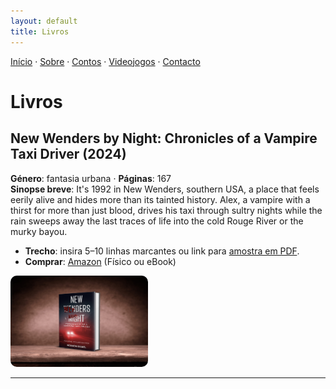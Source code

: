 ```yaml
---
layout: default
title: Livros
---
```

[Início](index.md) · [Sobre](sobre.md) · [Contos](contos.md) · [Videojogos](videojogos.md) · [Contacto](contacto.md)

# Livros

## New Wenders by Night: Chronicles of a Vampire Taxi Driver (2024)
**Género**: fantasia urbana · **Páginas**: 167  
**Sinopse breve**: It's 1992 in New Wenders, southern USA, a place that feels eerily alive and hides more than its tainted history. Alex, a vampire with a thirst for more than just blood, drives his taxi through sultry nights while the rain sweeps away the last traces of life into the cold Rouge River or the murky bayou.

- **Trecho**: insira 5–10 linhas marcantes ou link para [amostra em PDF](#).
- **Comprar**: [Amazon](https://www.amazon.com/New-Wenders-Night-Chronicles-Vampire-ebook/dp/B0DJKZDL8Y) (Físico ou eBook)

<img src="/assets/img/new_wenders_3d.jpg"
     alt='Capa de "Meu Livro"'
     style="width:220px; height:auto; border-radius:10px;">

---

